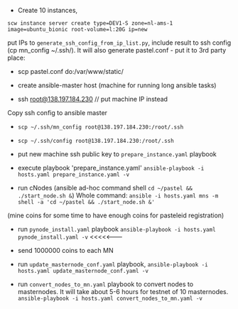  - Create 10 instances, 
 
 `scw instance server create type=DEV1-S zone=nl-ams-1 image=ubuntu_bionic root-volume=l:20G ip=new`



 put IPs to `generate_ssh_config_from_ip_list.py`, include result to ssh config
 (cp mn_config ~/.ssh/). It will also generate pastel.conf - put it to 3rd party place: 
  - scp pastel.conf do:/var/www/static/


 - create ansible-master host (machine for running long ansible tasks)
 - ssh root@138.197.184.230 // put machine IP instead
 
 Copy ssh config to ansible master
 - `scp ~/.ssh/mn_config root@138.197.184.230:/root/.ssh`
 - `scp ~/.ssh/config root@138.197.184.230:/root/.ssh`
 - put new machine ssh public key to `prepare_instance.yaml` playbook

  - execute playbook 'prepare_instance.yaml'
 `ansible-playbook -i hosts.yaml prepare_instance.yaml -v`

 - run cNodes (ansible ad-hoc command shell `cd ~/pastel && ./start_node.sh &`)
 Whole command: `ansible -i hosts.yaml mns -m shell -a 'cd ~/pastel && ./start_node.sh &'`
 
 (mine coins for some time to have enough coins for pasteleid registration)
 
 - run `pynode_install.yaml` playbook
`ansible-playbook -i hosts.yaml pynode_install.yaml -v`
<<<<<---

 - send 1000000 coins to each MN 
 
 - run `update_masternode_conf.yaml` playbook,
 `ansible-playbook -i hosts.yaml update_masternode_conf.yaml -v`

 - run `convert_nodes_to_mn.yaml` playbook to convert nodes to masternodes. It will take about 5-6 hours for testnet of 10 masternodes. 
 `ansible-playbook -i hosts.yaml convert_nodes_to_mn.yaml -v`
